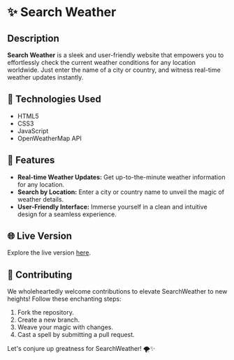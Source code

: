 # ✨ Search Weather

## Description

**Search Weather** is a sleek and user-friendly website that empowers you to effortlessly check the current weather conditions for any location worldwide. Just enter the name of a city or country, and witness real-time weather updates instantly.

## 🚀 Technologies Used

- HTML5
- CSS3
- JavaScript
- OpenWeatherMap API

## 🌈 Features

- **Real-time Weather Updates:** Get up-to-the-minute weather information for any location.
- **Search by Location:** Enter a city or country name to unveil the magic of weather details.
- **User-Friendly Interface:** Immerse yourself in a clean and intuitive design for a seamless experience.

## 🌐 Live Version

Explore the live version [here](https://searchweatherr.netlify.app/).

## 🌟 Contributing

We wholeheartedly welcome contributions to elevate SearchWeather to new heights! Follow these enchanting steps:

1. Fork the repository.
2. Create a new branch.
3. Weave your magic with changes.
4. Cast a spell by submitting a pull request.

Let's conjure up greatness for SearchWeather! 🌪️✨

